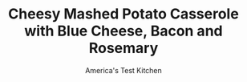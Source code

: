 ---
layout: ../../layouts/MarkdownPostLayout.astro
title: Cheesy Mashed Potato Casserole with Blue Cheese, Bacon and Rosemary
author: America's Test Kitchen
pubDate: 2023-03-15
description: "Irresistibly cheesy potatoes that can be made ahead? Your Thanksgiving just got a whole lot easier (and tastier)."
image_url: https://res.cloudinary.com/hksqkdlah/image/upload/ar_1:1,c_fill,dpr_2.0,f_auto,fl_lossy.progressive.strip_profile,g_faces:auto,q_auto:low,w_344/SFS_CheesyMashedPotatoCasseroleBlueCheeseBaconRosemary-43_f8rpr9
tags: ["Side Dishes","Potatoes","Cheese","Casseroles","Thanksgiving"]
calories: 5468
protein: 13
carbohydrates: 31
fats: 31
fiber: 3
ingredients: ["4 pounds, Yukon Gold potato, peeled and sliced ½ inch thick","1 teaspoon, table salt, plus salt for cooking potatoes","16 tablespoons, unsalted butter, cut into 16 pieces","1 1/2 cups, half-and-half","1 teaspoon, pepper","6 ounces, whole-milk mozzarella cheese, shredded (1½ cups)","4 ounces, blue cheese, crumbled (1 cup)","12 ounces, cooked bacon, crumbled (1 cup)","2 teaspoons, minced fresh rosemary","3/4 cup, panko bread crumbs","2 tablespoons, unsalted butter, melted"]
serves: 12
time: "1½ hours, plus 30 minutes cooling"
instructions: ["FOR THE POTATOES: Adjust oven rack to upper-middle position and heat oven to 400 degrees. Place potatoes and 2 tablespoons salt in Dutch oven, add water to cover by 1 inch, and bring to boil over high heat. Reduce heat to medium and simmer until potatoes are tender and can be easily pierced with paring knife, 18 to 20 minutes.","Drain potatoes and return them to pot. Add butter and mash with potato masher until smooth and no lumps remain. Stir in half-and-half, pepper, and salt until fully combined. Stir in mozzarella, blue cheese, bacon, and rosemary until incorporated. Transfer potato mixture to 13 by 9-inch baking dish and smooth top with spatula. (To make ahead, let potato mixture cool completely in dish, cover tightly with plastic wrap, and refrigerate for up to 3 days. When ready to bake, remove plastic, cover dish tightly with aluminum foil, and bake for 25 minutes. Remove foil and proceed with step 3.)","FOR THE TOPPING: Combine bread crumbs and melted butter in bowl. Sprinkle topping evenly over potato mixture.","Bake until casserole is heated through and topping is crisp and golden brown, about 30 minutes. Let cool for 30 minutes. Serve."]
nutrition: ["775 mg Potassium, K","261 mg Phosphorus, P","194 mg Calcium, Ca","1 mg Iron, Fe","46 mg Magnesium, Mg","561 mg Sodium, Na","1 mg Zinc, Zn","31 g Total lipid (fat)","2 mg Niacin","9 g Fatty acids, total monounsaturated","1 g Fatty acids, total polyunsaturated","30 mg Vitamin C, total ascorbic acid","86 mg Cholesterol","18 g Fatty acids, total saturated","3 g Fiber, total dietary","31 µg Folate, food","2 g Sugars, total","5 µg Vitamin K (phylloquinone)","161 g Water","31 g Carbohydrate, by difference","31 µg Folate, DFE","13 g Protein","223 µg Vitamin A, RAE","455 kcal Energy","5468 calories"]
notes: "This recipe can easily be halved: Boil the potatoes in a large saucepan and bake them in an 8-inch square baking dish. If made ahead, the casserole will be slightly more firm and set than a freshly made one; we liked both versions. If youd like to serve 5 to 6 people, see How to Cut This Recipe in Half below."
---